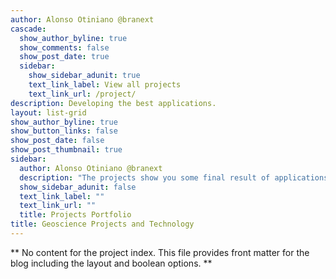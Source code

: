 ```yaml
---
author: Alonso Otiniano @branext
cascade:
  show_author_byline: true
  show_comments: false
  show_post_date: true
  sidebar:
    show_sidebar_adunit: true
    text_link_label: View all projects
    text_link_url: /project/
description: Developing the best applications.
layout: list-grid
show_author_byline: true
show_button_links: false
show_post_date: false
show_post_thumbnail: true
sidebar:
  author: Alonso Otiniano @branext
  description: "The projects show you some final result of applications working with data geoscience"
  show_sidebar_adunit: false
  text_link_label: ""
  text_link_url: ""
  title: Projects Portfolio
title: Geoscience Projects and Technology
---
```


** No content for the project index. This file provides front matter for the blog including the layout and boolean options. **
